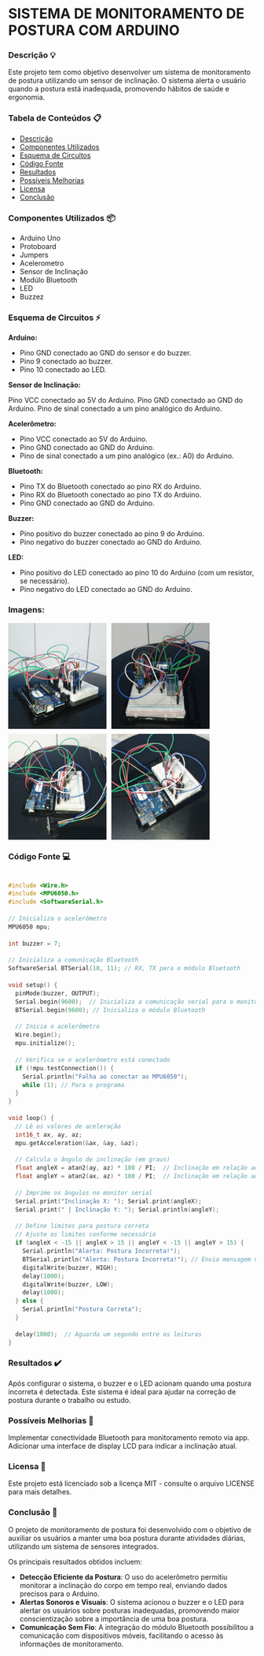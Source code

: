 # SISTEMA DE MONITORAMENTO DE POSTURA COM ARDUINO

### Descrição 💡
Este projeto tem como objetivo desenvolver um sistema de monitoramento de postura utilizando um sensor de inclinação. O sistema alerta o usuário quando a postura está inadequada, promovendo hábitos de saúde e ergonomia.

### Tabela de Conteúdos 📋
- [Descrição](#descrição)
- [Componentes Utilizados](#componentes-utilizados)
- [Esquema de Circuitos](#esquema-de-circuitos)
- [Código Fonte](#codigo-fonte)
- [Resultados](#resultados)
- [Possíveis Melhorias](#possiveis-melhorias)
- [Licensa](#licensa)
- [Conclusão](#conclusao)

### Componentes Utilizados 📦
- Arduino Uno
- Protoboard
- Jumpers
- Acelerometro
- Sensor de Inclinação
- Modúlo Bluetooth
- LED
- Buzzez

### Esquema de Circuitos ⚡

**Arduino:**

- Pino GND conectado ao GND do sensor e do buzzer.
- Pino 9 conectado ao buzzer.
- Pino 10 conectado ao LED.

**Sensor de Inclinação:**

Pino VCC conectado ao 5V do Arduino.
Pino GND conectado ao GND do Arduino.
Pino de sinal conectado a um pino analógico do Arduino.

**Acelerômetro:**
- Pino VCC conectado ao 5V do Arduino.
- Pino GND conectado ao GND do Arduino.
- Pino de sinal conectado a um pino analógico (ex.: A0) do Arduino.

**Bluetooth:**
- Pino TX do Bluetooth conectado ao pino RX do Arduino.
- Pino RX do Bluetooth conectado ao pino TX do Arduino.
- Pino GND conectado ao GND do Arduino.

**Buzzer:**
- Pino positivo do buzzer conectado ao pino 9 do Arduino.
- Pino negativo do buzzer conectado ao GND do Arduino.

**LED:**
- Pino positivo do LED conectado ao pino 10 do Arduino (com um resistor, se necessário).
- Pino negativo do LED conectado ao GND do Arduino.

### Imagens:

<div style="display: flex; flex-wrap: wrap; gap: 10px;">

  <img src="images/01.jpg" alt="Imagem 1" width="200"/>
  <img src="images/02.jpg" alt="Imagem 2" width="200"/>
  <img src="images/03.jpg" alt="Imagem 3" width="200"/>
  <img src="images/04.jpg" alt="Imagem 4" width="200"/>

</div>

### Código Fonte 💻
```cpp

#include <Wire.h>
#include <MPU6050.h>
#include <SoftwareSerial.h>

// Inicializa o acelerômetro
MPU6050 mpu;

int buzzer = 7;

// Inicializa a comunicação Bluetooth
SoftwareSerial BTSerial(10, 11); // RX, TX para o módulo Bluetooth

void setup() {
  pinMode(buzzer, OUTPUT);
  Serial.begin(9600);  // Inicializa a comunicação serial para o monitor
  BTSerial.begin(9600); // Inicializa o módulo Bluetooth

  // Inicia o acelerômetro
  Wire.begin(); 
  mpu.initialize();
  
  // Verifica se o acelerômetro está conectado
  if (!mpu.testConnection()) {
    Serial.println("Falha ao conectar ao MPU6050");
    while (1); // Para o programa
  }
}

void loop() {
  // Lê os valores de aceleração
  int16_t ax, ay, az;
  mpu.getAcceleration(&ax, &ay, &az);
  
  // Calcula o ângulo de inclinação (em graus)
  float angleX = atan2(ay, az) * 180 / PI;  // Inclinação em relação ao eixo X
  float angleY = atan2(ax, az) * 180 / PI;  // Inclinação em relação ao eixo Y

  // Imprime os ângulos no monitor serial
  Serial.print("Inclinação X: "); Serial.print(angleX);
  Serial.print(" | Inclinação Y: "); Serial.println(angleY);
  
  // Define limites para postura correta
  // Ajuste os limites conforme necessário
  if (angleX < -15 || angleX > 15 || angleY < -15 || angleY > 15) {
    Serial.println("Alerta: Postura Incorreta!");
    BTSerial.println("Alerta: Postura Incorreta!"); // Envia mensagem via Bluetooth
    digitalWrite(buzzer, HIGH);
    delay(1000);
    digitalWrite(buzzer, LOW);
    delay(1000);
  } else {
    Serial.println("Postura Correta");
  }
  
  delay(1000);  // Aguarda um segundo entre as leituras
}

```

### Resultados ✔️
Após configurar o sistema, o buzzer e o LED acionam quando uma postura incorreta é detectada. Este sistema é ideal para ajudar na correção de postura durante o trabalho ou estudo.

### Possíveis Melhorias 🔧
Implementar conectividade Bluetooth para monitoramento remoto via app.
Adicionar uma interface de display LCD para indicar a inclinação atual.

### Licensa 📜
Este projeto está licenciado sob a licença MIT - consulte o arquivo LICENSE para mais detalhes.

### Conclusão 📝
O projeto de monitoramento de postura foi desenvolvido com o objetivo de auxiliar os usuários a manter uma boa postura durante atividades diárias, utilizando um sistema de sensores integrados. 

Os principais resultados obtidos incluem:

- **Detecção Eficiente da Postura**: O uso do acelerômetro permitiu monitorar a inclinação do corpo em tempo real, enviando dados precisos para o Arduino.
- **Alertas Sonoros e Visuais**: O sistema acionou o buzzer e o LED para alertar os usuários sobre posturas inadequadas, promovendo maior conscientização sobre a importância de uma boa postura.
- **Comunicação Sem Fio**: A integração do módulo Bluetooth possibilitou a comunicação com dispositivos móveis, facilitando o acesso às informações de monitoramento.


